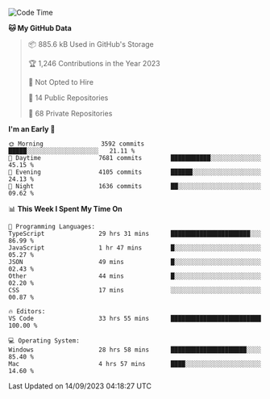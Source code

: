 <!--START_SECTION:waka-->
![Code Time](http://img.shields.io/badge/Code%20Time-4%2C596%20hrs%2033%20mins-blue)

**🐱 My GitHub Data** 

> 📦 885.6 kB Used in GitHub's Storage 
 > 
> 🏆 1,246 Contributions in the Year 2023
 > 
> 🚫 Not Opted to Hire
 > 
> 📜 14 Public Repositories 
 > 
> 🔑 68 Private Repositories 
 > 
**I'm an Early 🐤** 

```text
🌞 Morning                3592 commits        █████░░░░░░░░░░░░░░░░░░░░   21.11 % 
🌆 Daytime                7681 commits        ███████████░░░░░░░░░░░░░░   45.15 % 
🌃 Evening                4105 commits        ██████░░░░░░░░░░░░░░░░░░░   24.13 % 
🌙 Night                  1636 commits        ██░░░░░░░░░░░░░░░░░░░░░░░   09.62 % 
```


📊 **This Week I Spent My Time On** 

```text
💬 Programming Languages: 
TypeScript               29 hrs 31 mins      ██████████████████████░░░   86.99 % 
JavaScript               1 hr 47 mins        █░░░░░░░░░░░░░░░░░░░░░░░░   05.27 % 
JSON                     49 mins             █░░░░░░░░░░░░░░░░░░░░░░░░   02.43 % 
Other                    44 mins             █░░░░░░░░░░░░░░░░░░░░░░░░   02.20 % 
CSS                      17 mins             ░░░░░░░░░░░░░░░░░░░░░░░░░   00.87 % 

🔥 Editors: 
VS Code                  33 hrs 55 mins      █████████████████████████   100.00 % 

💻 Operating System: 
Windows                  28 hrs 58 mins      █████████████████████░░░░   85.40 % 
Mac                      4 hrs 57 mins       ████░░░░░░░░░░░░░░░░░░░░░   14.60 % 
```


 Last Updated on 14/09/2023 04:18:27 UTC
<!--END_SECTION:waka-->

